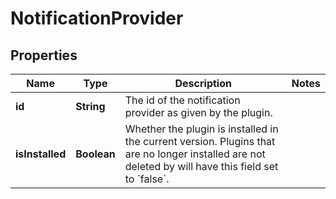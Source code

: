 # NotificationProvider

## Properties
Name | Type | Description | Notes
------------ | ------------- | ------------- | -------------
**id** | **String** | The id of the notification provider as given by the plugin. | 
**isInstalled** | **Boolean** | Whether the plugin is installed in the current version. Plugins that are no longer installed are not deleted by will have this field set to &#x60;false&#x60;. | 
